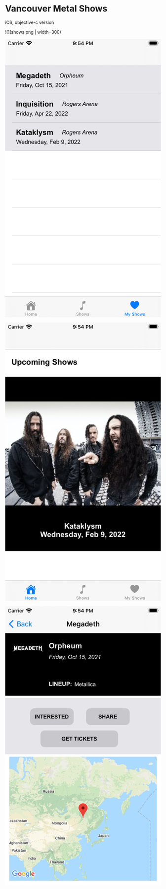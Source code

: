 # Vancouver Metal Shows
 iOS, objective-c version

![](shows.png | width=300)

![](favs.png)

![](upcoming.png)


![](detail.png)
